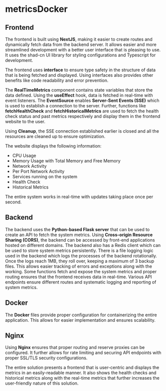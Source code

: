 ﻿# metricsDocker

## Frontend
The frontend is built using **NextJS**, making it easier to create routes and dynamically fetch data from the backend server.
It allows easier and more streamlined development with a better user interface that is pleasing to use. It uses the shad-cn UI library for styling configurations and Typescript for development.

The frontend uses **interface** to ensure type safety in the structure of data that is being fetched and displayed. Using interfaces also provides other benefits like code readability and error prevention.

The **RealTimeMetrics** component contains state variables that store the data defined. Using the **useEffect** hook, data is fetched in real-time with event listeners. The **EventSource** enables **Server-Sent Events (SSE)** which is used to establish a connection to the server.
Further, functions like **fetchHealthCheck** and **fetchHistoricalMetrics** are used to fetch the health check status and past metrics respectively and display them in the frontend website to the user.

Using **Cleanup**, the SSE connection established earlier is closed and all the resources are cleaned up to ensure optimization.

The website displays the following information:
- CPU Usage
- Memory Usage with Total Memory and Free Memory
- Network Activity
- Per Port Network Activity
- Services running on the system
- Health Check
- Historical Metrics

The entire system works in real-time with updates taking place once per second.

## Backend
The backend uses the **Python-based Flask server** that can be used to create an API to fetch the system metrics. Using **Cross-origin Resource Sharing (CORS)**, the backend can be accessed by front-end applications hosted on different domains.
The backend also has a Redis client which can be used to store system metrics persistently. There is a file logging logic used in the backend which logs the processes of the backend rotationally. Once the logs reach 1MB, they roll over, keeping a maximum of 3 backup files. This allows easier tracking of errors and exceptions along with the working. Some functions fetch and expose the system metrics and proper routing ensures that the frontend receives data in real-time.
Various API endpoints ensure different routes and systematic logging and reporting of system metrics.

## Docker
The **Docker** files provide proper configuration for containerizing the entire application. This allows for easier implementation and ensures scalability.

## Nginx
Using **Nginx** ensures that proper routing and reserve proxies can be configured. It further allows for rate limiting and securing API endpoints with proper SSL/TLS security configurations.

The entire solution presents a frontend that is user-centric and displays the metrics in an easily-readable manner. It also shows the health checks and historical metrics along with the real-time metrics that further increases the user-friendly nature of this solution.
